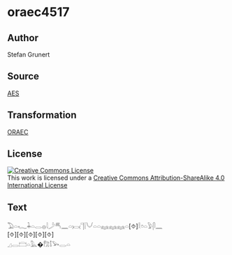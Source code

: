 # oraec4517

## Author

Stefan Grunert

## Source

[AES](https://github.com/simondschweitzer/aes)

## Transformation

[ORAEC](https://oraec.github.io/)

## License

<a rel="license" href="http://creativecommons.org/licenses/by-sa/4.0/"><img alt="Creative Commons License" style="border-width:0" src="https://i.creativecommons.org/l/by-sa/4.0/88x31.png" /></a><br />This work is licensed under a <a rel="license" href="http://creativecommons.org/licenses/by-sa/4.0/">Creative Commons Attribution-ShareAlike 4.0 International License</a>

## Text

𓅐𓏏𓆑𓇓𓏏𓂋𓐍𓇋𓌳𓄪𓈖𓏏𓋋𓊹𓍛𓄋𓏏𓏏𓈐𓈐𓈐𓏏[⯑]𓎛𓏌𓏏𓅱𓋴𓈖<br>
[⯑][⯑][⯑][⯑][⯑]<br>
𓈎𓂋𓊭𓏏𓅓�𓀗𓄤𓅨𓂋𓏏<br>
